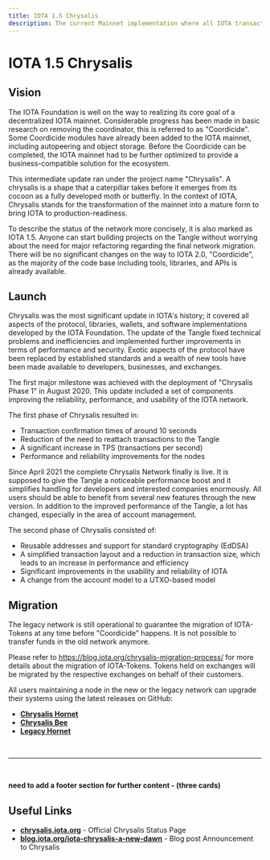 ```yaml
---
title: IOTA 1.5 Chrysalis
description: The current Mainnet implementation where all IOTA transactions and use cases happen.
---
```



# IOTA 1.5 Chrysalis

## Vision

The IOTA Foundation is well on the way to realizing its core goal of a decentralized IOTA mainnet. Considerable progress has been made in basic research on removing the coordinator, this is referred to as "Coordicide". Some Coordicide modules have already been added to the IOTA mainnet, including autopeering and object storage. Before the Coordicide can be completed, the IOTA mainnet had to be further optimized to provide a business-compatible solution for the ecosystem.

This intermediate update ran under the project name "Chrysalis". A chrysalis is a shape that a caterpillar takes before it emerges from its cocoon as a fully developed moth or butterfly. In the context of IOTA, Chrysalis stands for the transformation of the mainnet into a mature form to bring IOTA to production-readiness. 

To describe the status of the network more concisely, it is also marked as IOTA 1.5. Anyone can start building projects on the Tangle without worrying about the need for major refactoring regarding the final network migration. There will be no significant changes on the way to IOTA 2.0, "Coordicide", as the majority of the code base including tools, libraries, and APIs is already available.


## Launch

Chrysalis was the most significant update in IOTA's history; it covered all aspects of the protocol, libraries, wallets, and software implementations developed by the IOTA Foundation. The update of the Tangle fixed technical problems and inefficiencies and implemented further improvements in terms of performance and security. Exotic aspects of the protocol have been replaced by established standards and a wealth of new tools have been made available to developers, businesses, and exchanges. 

The first major milestone was achieved with the deployment of "Chrysalis Phase 1" in August 2020. This update included a set of components improving the reliability, performance, and usability of the IOTA network.

The first phase of Chrysalis resulted in:

- Transaction confirmation times of around 10 seconds
- Reduction of the need to reattach transactions to the Tangle
- A significant increase in TPS (transactions per second)
- Performance and reliability improvements for the nodes

Since April 2021 the complete Chrysalis Network finally is live. It is supposed to give the Tangle a noticeable performance boost and it simplifies handling for developers and interested companies enormously. All users should be able to benefit from several new features through the new version. In addition to the improved performance of the Tangle, a lot has changed, especially in the area of account management.

The second phase of Chrysalis consisted of:

- Reusable addresses and support for standard cryptography (EdDSA)
- A simplified transaction layout and a reduction in transaction size, which leads to an increase in performance and efficiency
- Significant improvements in the usability and reliability of IOTA
- A change from the account model to a UTXO-based model


## Migration

The legacy network is still operational to guarantee the migration of IOTA-Tokens at any time before "Coordicide" happens. It is not possible to transfer funds in the old network anymore. 

Please refer to https://blog.iota.org/chrysalis-migration-process/ for more details about the migration of IOTA-Tokens. Tokens held on exchanges will be migrated by the respective exchanges on behalf of their customers.

All users maintaining a node in the new or the legacy network can upgrade their systems using the latest releases on GitHub:

- **[Chrysalis Hornet](https://github.com/gohornet/hornet)** 
- **[Chrysalis Bee](https://github.com/iotaledger/bee)** 
- **[Legacy Hornet](https://github.com/gohornet/hornet/releases/tag/v0.5.8)** 


<br/>

----

<br/>

**need to add a footer section for further content - (three cards)**

## Useful Links
- **[chrysalis.iota.org](https://chrysalis.iota.org/)** - Official Chrysalis Status Page
- **[blog.iota.org/iota-chrysalis-a-new-dawn](https://blog.iota.org/iota-chrysalis-a-new-dawn/)** - Blog post Announcement to Chrysalis

